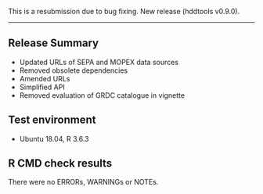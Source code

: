 This is a resubmission due to bug fixing.
New release (hddtools v0.9.0).

---------------------------------

## Release Summary

* Updated URLs of SEPA and MOPEX data sources
* Removed obsolete dependencies
* Amended URLs
* Simplified API
* Removed evaluation of GRDC catalogue in vignette

## Test environment
* Ubuntu 18.04, R 3.6.3

## R CMD check results

There were no ERRORs, WARNINGs or NOTEs.
